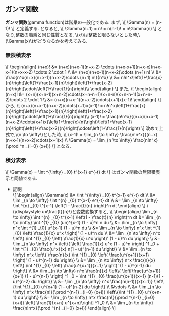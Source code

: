 ## ガンマ関数

**ガンマ関数**(gamma function)は階乗の一般化である.
まず,
\\[
	\Gamma(n) = (n-1)!
\\]
と定義する.
となると,
\\[
	\Gamma(n+1) = n! = n(n-1)! = n\Gamma(n)
\\]
となり,整数の階乗と同じ性質となる.
\\(x\\)は整数と限らないとした時,\\(\Gamma(x)\\)がどうなるかを考えてみる.

### 無限積表示
\\[
    \begin{align}
	(n+x)! &= (n+x)(n+x-1)(n+x-2) \cdots (n+x-x+1)(n+x-x)(n+x-x-1)(n+x-x-2) \cdots 2 \cdot 1 \\\\
	       &= (n+x)(n+x-1)(n+x-2)\cdots (n+1) n! \\\\
		   &= \frac{n^x(n+x)(n+x-1)(n+x-2)\cdots (n+1) n!}{n^x} \\\\
		   &= n!n^x\left(1+\frac{x}{n}\right)\left(1+\frac{x-1}{n}\right)\left(1+\frac{x-2}{n}\right)\cdots\left(1+\frac{1}{n}\right)\\\\
	\end{align}
\\]
また,
\\[
    \begin{align}
	(n+x)! &= (x+n)(x+n-1)(x+n-2)\cdots(x+n-n+1)(x+n-n)(x+n-n-1)(x+n-n-2)\cdots 2 \cdot 1 \\\\
	&= (n+x)(n+x-1)(n+x-2)\cdots(x+1)x(x-1)!
	\end{align}
\\]
から,
\\[
	(n+x)(n+x-1)(n+x-2)\cdots(x+1)x(x-1)! = n!n^x\left(1+\frac{x}{n}\right)\left(1+\frac{x-1}{n}\right)\left(1+\frac{x-2}{n}\right)\cdots\left(1+\frac{1}{n}\right)\\\\
	(x-1)! = \frac{n!n^x}{(n+x)(n+x-1)(n+x-2)\cdots(x+1)x}\left(1+\frac{x}{n}\right)\left(1+\frac{x-1}{n}\right)\left(1+\frac{x-2}{n}\right)\cdots\left(1+\frac{1}{n}\right)
\\]
改めて上式で,\\(n \to \infty\\)とした時,
\\[
(x-1)! = \lim_{n \to \infty} \frac{n!n^x}{(n+x)(n+x-1)(n+x-2)\cdots(x+1)x} \\\\
\Gamma(x) = \lim_{n \to \infty} \frac{n!n^x}{\prod ^n _{i=0} (x+i)}
\\]
となる.

### 積分表示
\\[
	\Gamma(x) = \int ^{\infty} _{0} t^{x-1} e^{-t} dt
\\]
はガンマ関数の無限積表示と同値である.

- 証明  
\\[
\begin{align}
	\Gamma(x) &= \int ^{\infty} _{0} t^{x-1} e^{-t} dt \\\\
	          &= \lim _{n \to \infty} \int ^{n} _{0} t^{x-1} e^{-t} dt \\\\
	          &= \lim _{n \to \infty} \int ^{n} _{0} t^{x-1} \left(1 - \frac{t}{n} \right)^n dt
\end{align}
\\]
\\(\displaystyle u=\frac{t}{n}\\)と変数変換すると,
\\[
\begin{align}
	\lim _{n \to \infty} \int ^{n} _{0} t^{x-1} \left(1 - \frac{t}{n} \right)^n dt &= \lim _{n \to \infty} \int ^{1} _{0} (un)^{x-1} (1 - u)^n n du \\\\
	&= \lim _{n \to \infty} n^x \int ^{1} _{0} u^{x-1} (1 - u)^n du \\\\
	&= \lim _{n \to \infty} n^x \int ^{1} _{0} \left( \frac{1}{x} u^x \right)' (1 - u)^n du \\\\
	&= \lim _{n \to \infty} n^x \left\\{ \int ^{1} _{0} \left( \frac{1}{x} u^x \right)' (1 - u)^n du \right\\} \\\\
	&= \lim _{n \to \infty} n^x \left\\{ \left[ \frac{1}{x} u^x (1 - u)^n \right] ^1 _0 + \int ^{1} _{0} \frac{u^x}{x} n(1 - u)^{n-1} du \right\\} \\\\
	&= \lim _{n \to \infty} n^x \left\\{  \frac{n}{x} \int ^{1} _{0} \left( \frac{u^{x+1}}{x+1} \right)' (1 - u)^{n-1} du \right\\} \\\\
	&= \lim _{n \to \infty} n^x \frac{n}{x} \left\\{ \int ^{1} _{0} \left( \frac{u^{x+1}}{x+1} \right)' (1 - u)^{n-1} du \right\\} \\\\
	&= \lim _{n \to \infty} n^x \frac{n}{x} \left\\{ \left[\frac{u^{x+1}}{x+1} (1 - u)^{n-1} \right] ^1 _0 + \int ^{1} _{0} \frac{u^{x+1}}{x+1} (n-1)(1 - u)^{n-2} du \right\\} \\\\
	&= \lim _{n \to \infty} n^x \frac{n(n-1)}{x(x+1)} \left\\{\int ^{1} _{0} u^{x+1} (1 - u)^{n-2} du \right\\} \\\\
	&\vdots \\\\
	&= \lim _{n \to \infty} n^x \frac{n!}{\prod ^{n-1} _{i=0} (x+i)} \left\\{\int ^{1} _{0} u^{x+n-1} du \right\\} \\\\
	&= \lim _{n \to \infty} n^x \frac{n!}{\prod ^{n-1} _{i=0} (x+i)} \left[ \frac{1}{x+n} u^{x+n}\right] ^1 _0 \\\\
	&= \lim _{n \to \infty} \frac{n!n^x}{\prod ^{n} _{i=0} (x+i)}
\end{align}
\\]




